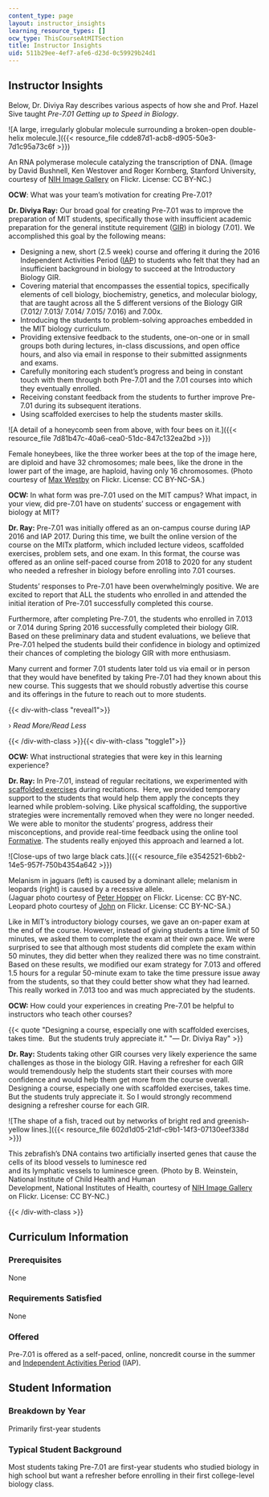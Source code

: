 ```yaml
---
content_type: page
layout: instructor_insights
learning_resource_types: []
ocw_type: ThisCourseAtMITSection
title: Instructor Insights
uid: 511b29ee-4ef7-afe6-d23d-0c59929b24d1
---
```


Instructor Insights
-------------------

Below, Dr. Diviya Ray describes various aspects of how she and Prof. Hazel Sive taught _Pre-7.01 Getting up to Speed in Biology_.

![A large, irregularly globular molecule surrounding a broken-open double-helix molecule.]({{< resource_file cdde87d1-acb8-d905-50e3-7d1c95a73c6f >}})

An RNA polymerase molecule catalyzing the transcription of DNA. (Image by David Bushnell, Ken Westover and Roger Kornberg, Stanford University, courtesy of [NIH Image Gallery](https://www.flickr.com/photos/nihgov/23523994309) on Flickr. License: CC BY-NC.)

**OCW**: What was your team’s motivation for creating Pre-7.01?

**Dr. Diviya Ray:** Our broad goal for creating Pre-7.01 was to improve the preparation of MIT students, specifically those with insufficient academic preparation for the general institute requirement ([GIR](http://catalog.mit.edu/mit/undergraduate-education/general-institute-requirements/)) in biology (7.01). We accomplished this goal by the following means:

*   Designing a new, short (2.5 week) course and offering it during the 2016 Independent Activities Period ([IAP](https://web.mit.edu/iap/)) to students who felt that they had an insufficient background in biology to succeed at the Introductory Biology GIR.
*   Covering material that encompasses the essential topics, specifically elements of cell biology, biochemistry, genetics, and molecular biology, that are taught across all the 5 different versions of the Biology GIR (7.012/ 7.013/ 7.014/ 7.015/ 7.016) and 7.00x.
*   Introducing the students to problem-solving approaches embedded in the MIT biology curriculum.
*   Providing extensive feedback to the students, one-on-one or in small groups both during lectures, in-class discussions, and open office hours, and also via email in response to their submitted assignments and exams.
*   Carefully monitoring each student’s progress and being in constant touch with them through both Pre-7.01 and the 7.01 courses into which they eventually enrolled.
*   Receiving constant feedback from the students to further improve Pre-7.01 during its subsequent iterations.
*   Using scaffolded exercises to help the students master skills.

![A detail of a honeycomb seen from above, with four bees on it.]({{< resource_file 7d81b47c-40a6-cea0-51dc-847c132ea2bd >}})

Female honeybees, like the three worker bees at the top of the image here, are diploid and have 32 chromosomes; male bees, like the drone in the lower part of the image, are haploid, having only 16 chromosomes. (Photo courtesy of [Max Westby](https://www.flickr.com/photos/max_westby/150351007) on Flickr. License: CC BY-NC-SA.)

**OCW:** In what form was pre-7.01 used on the MIT campus? What impact, in your view, did pre-7.01 have on students’ success or engagement with biology at MIT?

**Dr. Ray:** Pre-7.01 was initially offered as an on-campus course during IAP 2016 and IAP 2017. During this time, we built the online version of the course on the MITx platform, which included lecture videos, scaffolded exercises, problem sets, and one exam. In this format, the course was offered as an online self-paced course from 2018 to 2020 for any student who needed a refresher in biology before enrolling into 7.01 courses.

Students’ responses to Pre-7.01 have been overwhelmingly positive. We are excited to report that ALL the students who enrolled in and attended the initial iteration of Pre-7.01 successfully completed this course.

Furthermore, after completing Pre-7.01, the students who enrolled in 7.013 or 7.014 during Spring 2016 successfully completed their biology GIR.  Based on these preliminary data and student evaluations, we believe that Pre-7.01 helped the students build their confidence in biology and optimized their chances of completing the biology GIR with more enthusiasm.

Many current and former 7.01 students later told us via email or in person that they would have benefited by taking Pre-7.01 had they known about this new course. This suggests that we should robustly advertise this course and its offerings in the future to reach out to more students.

{{< div-with-class "reveal1">}}

› _Read More/Read Less_

{{< /div-with-class >}}{{< div-with-class "toggle1">}}

**OCW:** What instructional strategies that were key in this learning experience?

**Dr. Ray:** In Pre-7.01, instead of regular recitations, we experimented with [scaffolded exercises](https://www.edglossary.org/scaffolding/) during recitations.  Here, we provided temporary support to the students that would help them apply the concepts they learned while problem-solving. Like physical scaffolding, the supportive strategies were incrementally removed when they were no longer needed. We were able to monitor the students’ progress, address their misconceptions, and provide real-time feedback using the online tool [Formative](https://goformative.com/). The students really enjoyed this approach and learned a lot.

![Close-ups of two large black cats.]({{< resource_file e3542521-6bb2-14e5-957f-750b4354a642 >}})

Melanism in jaguars (left) is caused by a dominant allele; melanism in leopards (right) is caused by a recessive allele.  
(Jaguar photo courtesy of [Peter Hopper](https://www.flickr.com/photos/whisperwolf/3599402983) on Flickr. License: CC BY-NC. Leopard photo courtesy of [John](https://www.flickr.com/photos/79923291@N00/8179985044) on Flickr. License: CC BY-NC-SA.)

Like in MIT’s introductory biology courses, we gave an on-paper exam at the end of the course. However, instead of giving students a time limit of 50 minutes, we asked them to complete the exam at their own pace. We were surprised to see that although most students did complete the exam within 50 minutes, they did better when they realized there was no time constraint. Based on these results, we modified our exam strategy for 7.013 and offered 1.5 hours for a regular 50-minute exam to take the time pressure issue away from the students, so that they could better show what they had learned. This really worked in 7.013 too and was much appreciated by the students.

**OCW:** How could your experiences in creating Pre-7.01 be helpful to instructors who teach other courses?

{{< quote "Designing a course, especially one with scaffolded exercises, takes time.  But the students truly appreciate it." "— Dr. Diviya Ray" >}}

**Dr. Ray:** Students taking other GIR courses very likely experience the same challenges as those in the biology GIR. Having a refresher for each GIR would tremendously help the students start their courses with more confidence and would help them get more from the course overall. Designing a course, especially one with scaffolded exercises, takes time.  But the students truly appreciate it. So I would strongly recommend designing a refresher course for each GIR.

![The shape of a fish, traced out by networks of bright red and greenish-yellow lines.]({{< resource_file 602d1d05-21df-c9b1-14f3-07130eef338d >}})

This zebrafish’s DNA contains two artificially inserted genes that cause the cells of its blood vessels to luminesce red  
and its lymphatic vessels to luminesce green. (Photo by B. Weinstein, National Institute of Child Health and Human  
Development, National Institutes of Health, courtesy of [NIH Image Gallery](https://www.flickr.com/photos/nihgov/29229249924) on Flickr. License: CC BY-NC.)



{{< /div-with-class >}}

Curriculum Information
----------------------

### Prerequisites

None

### Requirements Satisfied

None

### Offered

Pre-7.01 is offered as a self-paced, online, noncredit course in the summer and [Independent Activities Period](https://web.mit.edu/iap/) (IAP).

Student Information
-------------------

### Breakdown by Year

Primarily first-year students

### Typical Student Background

Most students taking Pre-7.01 are first-year students who studied biology in high school but want a refresher before enrolling in their first college-level biology class.